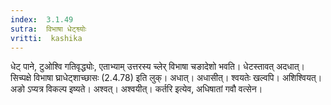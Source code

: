 ```yaml
---
index:  3.1.49
sutra:  विभाषा धेट्श्व्योः
vritti:  kashika 
---
```


धेट् पाने, टुओश्वि गतिवृद्ध्योः, एताभ्याम् उत्तरस्य च्लेर् विभाषा चङादेशो भवति। धेटस्तावत् अदधात्। सिच्पक्षे विभाषा घ्राधेट्शाच्छासः (2.4.78) इति लुक्। अधात्। अधासीत्। श्वयतेः खल्वपि। अशिश्वियत्। अङो ऽप्यत्र विकल्प इष्यते। अश्वत्। अश्वयीत्। कर्तरि इत्येव, अधिषातां गवौ वत्सेन।

